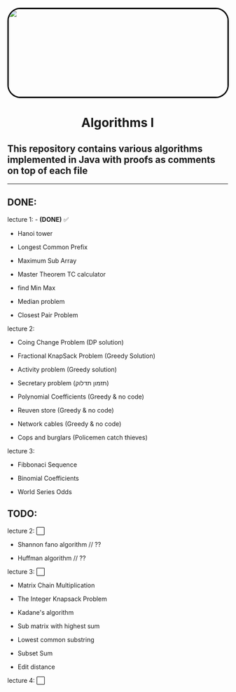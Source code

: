 <p align="center" >
  <img src="https://imgur.com/UX3E4MH.png" img width="500" height="200" style="border-radius: 30px 30px 30px 30px;border: 3px solid black" />
</p>

<div>
  <h1 style="text-align:center">Algorithms I</h1>
</div>
<div>
   <h2>This repository contains various algorithms implemented in Java with proofs as comments on top of each file</h2>
</div>

---
## **DONE**:


  lecture 1: -  **(DONE)** :white_check_mark:

 - Hanoi tower

 - Longest Common Prefix

 - Maximum Sub Array

 - Master Theorem TC calculator

 - find Min Max

 - Median problem

 - Closest Pair Problem

 lecture 2: 

 - Coing Change Problem (DP solution)

 - Fractional KnapSack Problem (Greedy Solution)

 - Activity problem (Greedy solution)

 - Secretary problem (תזמון תדלוק)

 - Polynomial Coefficients (Greedy & no code)

 - Reuven store (Greedy & no code)

 - Network cables (Greedy & no code)

 - Cops and burglars (Policemen catch thieves)

lecture 3:

- Fibbonaci Sequence

- Binomial Coefficients

- World Series Odds




## **TODO**:

lecture 2: :white_large_square:

- Shannon fano algorithm // ??

- Huffman algorithm // ??


lecture 3: :white_large_square:

- Matrix Chain Multiplication

- The Integer Knapsack Problem 

- Kadane's algorithm

- Sub matrix with highest sum

- Lowest common substring

- Subset Sum 

- Edit distance

lecture 4: :white_large_square:

 
